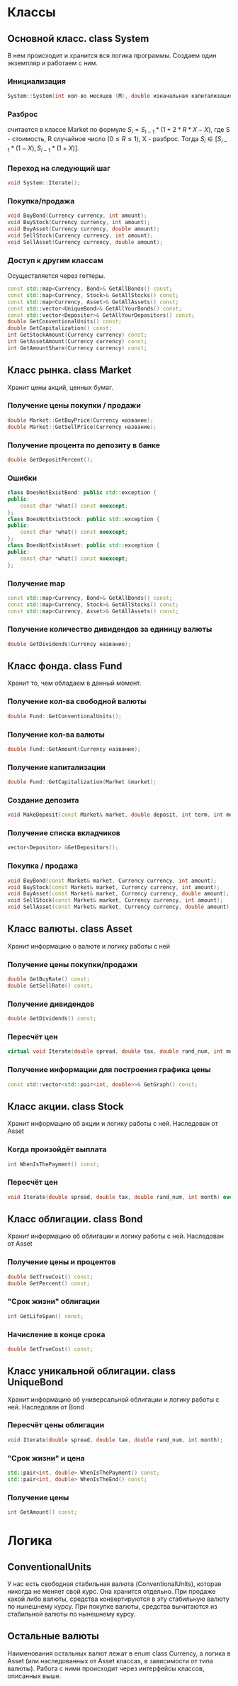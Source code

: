 # Классы

## Основной класс. class System

В нем происходит и хранится вся логика программы. Создаем один экземпляр и работаем с ним.

### Инициализация

```C++
System::System(int кол-во месяцев (M), double изначальная капитализация, double налог, double разброс);
```

### Разброс

считается в классе Market по формуле
$S_{ i } = S_{ i - 1 } * ( 1 + 2 * R * X - X)$, где S - стоимость, R случайное число $( 0 \leq R \leq 1 )$, X - разброс. Тогда $S_{i} \in [S_{i - 1} * (1 - X), S_{i - 1} * (1 + X)]$.

### Переход на следующий шаг

```C++
void System::Iterate();
```

### Покупка/продажа

```C++
void BuyBond(Currency currency, int amount);
void BuyStock(Currency currency, int amount);
void BuyAsset(Currency currency, double amount);
void SellStock(Currency currency, int amount);
void SellAsset(Currency currency, double amount);
```
### Доступ к другим классам

Осуществляется через геттеры.

```C++
const std::map<Currency, Bond>& GetAllBonds() const;
const std::map<Currency, Stock>& GetAllStocks() const;
const std::map<Currency, Asset>& GetAllAssets() const;
const std::vector<UniqueBond>& GetAllYourBonds() const;
const std::vector<Depositor>& GetAllYourDepositors() const;
double GetConventionalUnits() const;
double GetCapitalization() const;
int GetStockAmount(Currency currency) const;
int GetAssetAmount(Currency currency) const;
int GetAmountShare(Currency currency) const;
```

## Класс рынка. class Market

Хранит цены акций, ценных бумаг.

### Получение цены покупки / продажи

```C++
double Market::GetBuyPrice(Currency название);
double Market::GetSellPrice(Currency название);
```

### Получение процента по депозиту в банке

```C++
double GetDepositPercent();
```
### Ошибки

```C++
class DoesNotExistBond: public std::exception {
public:
    const char *what() const noexcept;
};
class DoesNotExistStock: public std::exception {
public:
    const char *what() const noexcept;
};
class DoesNotExistAsset: public std::exception {
public:
    const char *what() const noexcept;
};
```

### Получение map

```C++
const std::map<Currency, Bond>& GetAllBonds() const;
const std::map<Currency, Stock>& GetAllStocks() const;
const std::map<Currency, Asset>& GetAllAssets() const;
```

### Получение количество дивидендов за единицу валюты 

```C++
double GetDividends(Currency название);
```

## Класс фонда. class Fund

Хранит то, чем обладаем в данный момент.

### Получение кол-ва свободной валюты

```C++
double Fund::GetConventionalUnits();
```

### Получение кол-ва валюты

```C++
double Fund::GetAmount(Currency название);
```

### Получение капитализации

```C++
double Fund::GetCapitalization(Market &market);
```
### Создание депозита

```C++
void MakeDeposit(const Market& market, double deposit, int term, int month);
```
### Получение списка вкладчиков

```C++
vector<Depositor> &GetDepositors();
```

### Покупка / продажа

```C++
void BuyBond(const Market& market, Currency currency, int amount);
void BuyStock(const Market& market, Currency currency, int amount);
void BuyAsset(const Market& market, Currency currency, double amount);
void SellStock(const Market& market, Currency currency, int amount);
void SellAsset(const Market& market, Currency currency, double amount);
```


## Класс валюты. class Asset

Хранит информацию о валюте и логику работы с ней
### Получение цены покупки/продажи

```C++
double GetBuyRate() const;
double GetSellRate() const;
```

### Получение дивидендов

```C++
double GetDividends() const;
```

### Пересчёт цен

```C++
virtual void Iterate(double spread, double tax, double rand_num, int month);
```

### Получение информации для построения графика цены

```C++
const std::vector<std::pair<int, double>>& GetGraph() const;
```

## Класс акции. class Stock

Хранит информацию об акции и логику работы с ней. Наследован от Asset
### Когда произойдёт выплата

```C++
int WhenIsThePayment() const;
```
### Пересчёт цен

```C++
void Iterate(double spread, double tax, double rand_num, int month) override final;
```

## Класс облигации. class Bond

Хранит информацию об облигации и логику работы с ней. Наследован от Asset
### Получение цены и процентов

```C++
double GetTrueCost() const;
double GetPercent() const;
```
### "Срок жизни" облигации

```C++
int GetLifeSpan() const;
```
### Начисление в конце срока

```C++
double GetTrueCost() const;
```

## Класс уникальной облигации. class UniqueBond

Хранит информацию об универсальной облигации и логику работы с ней. Наследован от Bond
### Пересчёт цены облигации

```C++
void Iterate(double spread, double tax, double rand_num, int month);
```
### "Срок жизни" и цена

```C++
std::pair<int, double> WhenIsThePayment() const;
std::pair<int, double> WhenIsTheEnd() const;
```
### Получение цены

```C++
int GetAmount() const;
```

# Логика

## ConventionalUnits

У нас есть свободная стабильная валюта (ConventionalUnits), которая никогда не меняет свой курс. Она хранится отдельно. При продаже какой либо валюты, средства конвертируются в эту стабильную валюту по нынешнему курсу. При покупке валюты, средства вычитаются из стабильной валюты по нынешнему курсу.

## Остальные валюты

Наименования остальных валют лежат в enum class Currency, а логика в Asset (или наследованных от Asset классах, в зависимости от типа валюты). Работа с ними происходит через интерфейсы классов, описанных выше.
